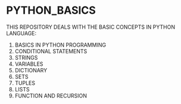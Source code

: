 # PYTHON_BASICS

THIS REPOSITORY DEALS WITH THE BASIC CONCEPTS IN PYTHON LANGUAGE:
1.  BASICS IN PYTHON PROGRAMMING
2.  CONDITIONAL STATEMENTS
3.  STRINGS
4.  VARIABLES
5.  DICTIONARY
6.  SETS
7.  TUPLES
8.  LISTS
9.  FUNCTION AND RECURSION
